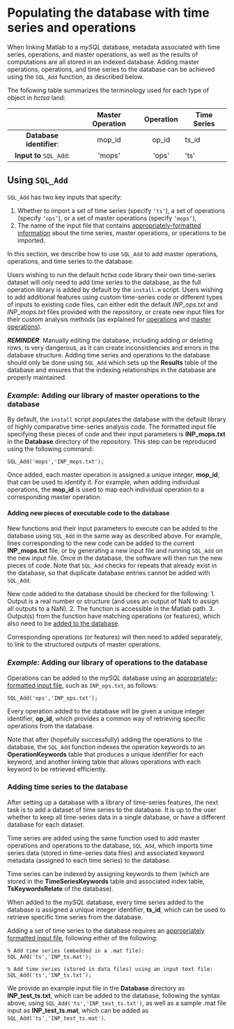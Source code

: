 # Populating the database with time series and operations

When linking Matlab to a _mySQL_ database, metadata associated with time series, operations, and master operations, as well as the results of computations are all stored in an indexed database. Adding master operations, operations, and time series to the database can be achieved using the `SQL_Add` function, as described below.

The following table summarizes the terminology used for each type of object in _hctsa_ land:

|                          | **Master Operation** | **Operation** | **Time Series** |
| :----------------------: | :------------------: | :-----------: | --------------- |
| **Database identifier**: |        mop\_id       |     op\_id    | ts\_id          |
|  **Input to** `SQL_Add`: |        'mops'        |     'ops'     | 'ts'            |

## Using `SQL_Add`

`SQL_Add` has two key inputs that specify:

1. Whether to import a set of time series (specify `‘ts’`), a set of operations (specify `‘ops’`), or a set of master operations (specify `‘mops’`),
2. The name of the input file that contains [appropriately-formatted information](../calculating/input\_files.md) about the time series, master operations, or operations to be imported.

In this section, we describe how to use `SQL_Add` to add master operations, operations, and time series to the database.

Users wishing to run the default _hctsa_ code library their own time-series dataset will only need to add time series to the database, as the full operation library is added by default by the `install.m` script. Users wishing to add additional features using custom time-series code or different types of inputs to existing code files, can either edit the default _INP\_ops.txt_ and _INP\_mops.txt_ files provided with the repository, or create new input files for their custom analysis methods (as explained for [operations](https://github.com/benfulcher/hctsaDocumentation/tree/71794292cac125d96004eacd0c1934c6feacd36b/adding\_operations.md) and [master operations](https://github.com/benfulcher/hctsaDocumentation/tree/71794292cac125d96004eacd0c1934c6feacd36b/adding\_master\_operations.md)).

_**REMINDER**_: Manually editing the database, including adding or deleting rows, is very dangerous, as it can create inconsistencies and errors in the database structure. Adding time series and operations to the database should only be done using `SQL_Add` which sets up the **Results** table of the database and ensures that the indexing relationships in the database are properly maintained.

### _Example_: Adding our library of master operations to the database

By default, the `install` script populates the database with the default library of highly comparative time-series analysis code. The formatted input file specifying these pieces of code and their input parameters is **INP\_mops.txt** in the **Database** directory of the repository. This step can be reproduced using the following command:

```
SQL_Add('mops','INP_mops.txt');
```

Once added, each master operation is assigned a unique integer, **mop\_id**, that can be used to identify it. For example, when adding individual operations, the **mop\_id** is used to map each individual operation to a corresponding master operation.

#### Adding new pieces of executable code to the database

New functions and their input parameters to execute can be added to the database using `SQL_Add` in the same way as described above. For example, lines corresponding to the new code can be added to the current **INP\_mops.txt** file, or by generating a new input file and running `SQL_Add` on the new input file. Once in the database, the software will then run the new pieces of code. Note that `SQL_Add` checks for repeats that already exist in the database, so that duplicate database entries cannot be added with `SQL_Add`.

New code added to the database should be checked for the following: 1. Output is a real number or structure (and uses an output of NaN to assign all outputs to a NaN). 2. The function is accessible in the Matlab path. 3. Output(s) from the function have matching operations (or features), which also need to be [added to the database](https://github.com/benfulcher/hctsaDocumentation/tree/71794292cac125d96004eacd0c1934c6feacd36b/adding\_operations.md).

Corresponding operations (or features) will then need to added separately, to link to the structured outputs of master operations.

### _Example_: Adding our library of operations to the database

Operations can be added to the _mySQL_ database using an [appropriately-formatted input file](../calculating/input\_files.md), such as `INP_ops.txt`, as follows:

```
SQL_Add('ops','INP_ops.txt');
```

Every operation added to the database will be given a unique integer identifier, **op\_id**, which provides a common way of retrieving specific operations from the database.

Note that after (hopefully successfully) adding the operations to the database, the `SQL_Add` function indexes the operation keywords to an **OperationKeywords** table that produces a unique identifier for each keyword, and another linking table that allows operations with each keyword to be retrieved efficiently.

### Adding time series to the database

After setting up a database with a library of time-series features, the next task is to add a dataset of time series to the database. It is up to the user whether to keep all time-series data in a single database, or have a different database for each dataset.

Time series are added using the same function used to add master operations and operations to the database, `SQL_Add`, which imports time series data (stored in time-series data files) and associated keyword metadata (assigned to each time series) to the database.

Time series can be indexed by assigning keywords to them (which are stored in the **TimeSeriesKeywords** table and associated index table, **TsKeywordsRelate** of the database).

When added to the _mySQL_ database, every time series added to the database is assigned a unique integer identifier, **ts\_id**, which can be used to retrieve specific time series from the database.

Adding a set of time series to the database requires an [appropriately formatted input file](../calculating/input\_files.md), following either of the following:

```
% Add time series (embedded in a .mat file):
SQL_Add('ts','INP_ts.mat');

% Add time series (stored in data files) using an input text file:
SQL_Add('ts','INP_ts.txt');
```

We provide an example input file in the **Database** directory as **INP\_test\_ts.txt**, which can be added to the database, following the syntax above, using `SQL_Add('ts','INP_test_ts.txt')`, as well as a sample .mat file input as **INP\_test\_ts.mat**, which can be added as `SQL_Add('ts','INP_test_ts.mat')`.
